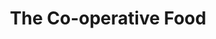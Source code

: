 ---
title: "The Co-operative Food"
url: /great-missenden/the-co-operative-food/
shop: Supermarkt
---